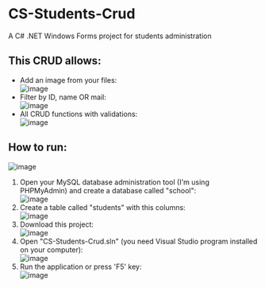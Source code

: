 # CS-Students-Crud
A C# .NET Windows Forms project for students administration

## This CRUD allows:

- Add an image from your files: <br> ![image](https://github.com/OscarChavez99/CS-Students-Crud/assets/80979314/fdfd6294-30d1-4164-a721-337884635641)
- Filter by ID, name OR mail: <br> ![image](https://github.com/OscarChavez99/CS-Students-Crud/assets/80979314/a9b29a86-b1c0-409d-82a9-85c72b5f5e0b)
- All CRUD functions with validations: <br> ![image](https://github.com/OscarChavez99/CS-Students-Crud/assets/80979314/e2aa1133-423b-468f-83fc-2b735535cb5f)

## How to run:
![image](https://github.com/OscarChavez99/CS-Students-Crud/assets/80979314/8e713bed-bf73-40a0-9d7c-74f4eb828bdc)

1. Open your MySQL database administration tool (I'm using PHPMyAdmin) and create a database called "school": <br> ![image](https://github.com/OscarChavez99/CS-Students-Crud/assets/80979314/15ccc319-302a-4a70-a1ad-33e640d12808)
2. Create a table called "students" with this columns: <br> ![image](https://github.com/OscarChavez99/CS-Students-Crud/assets/80979314/36c64cf7-5312-4817-a4a4-8913aba4baa8)
3. Download this project: <br> ![image](https://github.com/OscarChavez99/CS-Students-Crud/assets/80979314/b0e622f9-fc41-4d7d-b15f-0ac1d7563d28)
4. Open "CS-Students-Crud.sln" (you need Visual Studio program installed on your computer): <br> ![image](https://github.com/OscarChavez99/CS-Students-Crud/assets/80979314/9b6fa888-d966-450f-920a-9bb1e3208ef1)
5. Run the application or press 'F5' key: <br> ![image](https://github.com/OscarChavez99/CS-Students-Crud/assets/80979314/c189f974-7e8c-4be0-9108-5e2b9d1de5f0)
